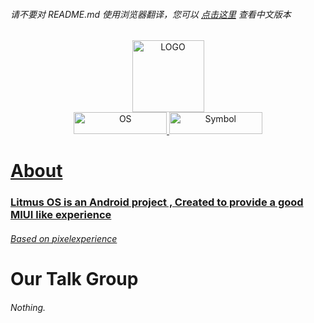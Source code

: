 ###### 请不要对 README.md 使用浏览器翻译，您可以 [点击这里](https://github.com/project-litmus/.github/blob/main/profile/README-zh-cn.md) 查看中文版本  
  
<div align="center">    
  <img src="https://s1.ax1x.com/2023/04/14/p9SUorR.png" width = "115" height = "115" alt="LOGO" />
</div>
<div align="center">
  <a href="url">
  <img src="https://s1.ax1x.com/2023/04/14/p9Sdk01.png" width = "148.6" height = "35" alt="OS" />
  <img src="https://s1.ax1x.com/2023/04/14/p9SdATx.png" width = "148.6" height = "35" alt="Symbol" />
</div>

# About
### Litmus OS is an Android project , Created to provide a good MIUI like experience
###### Based on [pixelexperience](https://github.com/pixelexperience) 
# Our Talk Group</H2>
###### Nothing.
